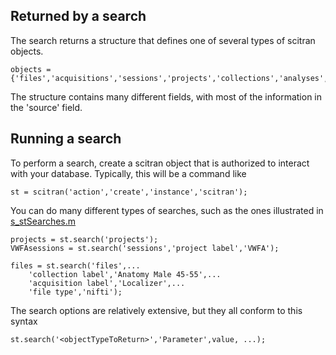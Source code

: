 ## Returned by a search

The search returns a structure that defines one of several types of scitran objects.

    objects = {'files','acquisitions','sessions','projects','collections','analyses','subjects','notes'};

The structure contains many different fields, with most of the information in the 'source' field.

## Running a search

To perform a search, create a scitran object that is authorized to interact with your database.  Typically, this will be a command like

    st = scitran('action','create','instance','scitran');

You can do many different types of searches, such as the ones illustrated in [s_stSearches.m](https://github.com/scitran/client/blob/master/scripts/s_stSearches.m)
```
projects = st.search('projects');
VWFAsessions = st.search('sessions','project label','VWFA');
    
files = st.search('files',...
    'collection label','Anatomy Male 45-55',...
    'acquisition label','Localizer',...
    'file type','nifti');
```

The search options are relatively extensive, but they all conform to this syntax

    st.search('<objectTypeToReturn>','Parameter',value, ...);





